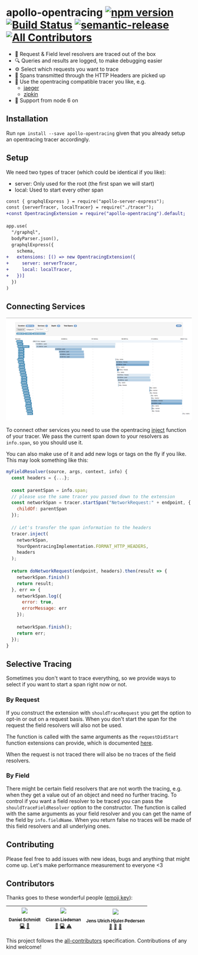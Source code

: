 # apollo-opentracing [![npm version](https://badge.fury.io/js/apollo-opentracing.svg)](https://badge.fury.io/js/apollo-opentracing) [![Build Status](https://travis-ci.com/DanielMSchmidt/apollo-opentracing.svg?branch=master)](https://travis-ci.com/DanielMSchmidt/apollo-opentracing) [![semantic-release](https://img.shields.io/badge/%20%20%F0%9F%93%A6%F0%9F%9A%80-semantic--release-e10079.svg)](https://github.com/semantic-release/semantic-release) [![All Contributors](https://img.shields.io/badge/all_contributors-3-orange.svg?style=flat-square)](#contributors)

- 🚀 Request & Field level resolvers are traced out of the box
- 🔍 Queries and results are logged, to make debugging easier
- ⚙️ Select which requests you want to trace
- 🔗 Spans transmitted through the HTTP Headers are picked up
- 🔧 Use the opentracing compatible tracer you like, e.g.
  - [jaeger](https://www.jaegertracing.io/)
  - [zipkin](https://github.com/DanielMSchmidt/zipkin-javascript-opentracing)
- 🦖 Support from node 6 on

## Installation

Run `npm install --save apollo-opentracing` given that you already setup an opentracing tracer accordingly.

## Setup

We need two types of tracer (which could be identical if you like):

- server: Only used for the root (the first span we will start)
- local: Used to start every other span

```diff
const { graphqlExpress } = require("apollo-server-express");
const {serverTracer, localTracer} = require("./tracer");
+const OpentracingExtension = require("apollo-opentracing").default;

app.use(
  "/graphql",
  bodyParser.json(),
  graphqlExpress({
    schema,
+   extensions: [() => new OpentracingExtension({
+     server: serverTracer,
+     local: localTracer,
+   })]
  })
)
```

## Connecting Services

![example image](demo.png)

To connect other services you need to use the opentracing [inject](http://opentracing.io/documentation/pages/api/cross-process-tracing.html) function of your tracer.
We pass the current span down to your resolvers as `info.span`, so you should use it.

You can also make use of it and add new logs or tags on the fly if you like.
This may look something like this:

```js
myFieldResolver(source, args, context, info) {
  const headers = {...};

  const parentSpan = info.span;
  // please use the same tracer you passed down to the extension
  const networkSpan = tracer.startSpan("NetworkRequest:" + endpoint, {
    childOf: parentSpan
  });

  // Let's transfer the span information to the headers
  tracer.inject(
    networkSpan,
    YourOpentracingImplementation.FORMAT_HTTP_HEADERS,
    headers
  );

  return doNetworkRequest(endpoint, headers).then(result => {
    networkSpan.finish()
    return result;
  }, err => {
    networkSpan.log({
      error: true,
      errorMessage: err
    });

    networkSpan.finish();
    return err;
  });
}
```

## Selective Tracing

Sometimes you don't want to trace everything, so we provide ways to select if you want to start a span right now or not.

### By Request

If you construct the extension with `shouldTraceRequest` you get the option to opt-in or out on a request basis.
When you don't start the span for the request the field resolvers will also not be used.

The function is called with the same arguments as the `requestDidStart` function extensions can provide, which is documented [here](https://github.com/apollographql/apollo-server/blob/master/packages/graphql-extensions/src/index.ts#L35).

When the request is not traced there will also be no traces of the field resolvers.

### By Field

There might be certain field resolvers that are not worth the tracing, e.g. when they get a value out of an object and need no further tracing. To control if you want a field resolver to be traced you can pass the `shouldTraceFieldResolver` option to the constructor. The function is called with the same arguments as your field resolver and you can get the name of the field by `info.fieldName`. When you return false no traces will be made of this field resolvers and all underlying ones.

## Contributing

Please feel free to add issues with new ideas, bugs and anything that might come up.
Let's make performance measurement to everyone <3

## Contributors

Thanks goes to these wonderful people ([emoji key](https://github.com/kentcdodds/all-contributors#emoji-key)):

<!-- ALL-CONTRIBUTORS-LIST:START - Do not remove or modify this section -->
<!-- prettier-ignore -->
| [<img src="https://avatars2.githubusercontent.com/u/1337046?v=4" width="100px;"/><br /><sub><b>Daniel Schmidt</b></sub>](http://danielmschmidt.de/)<br />[💻](https://github.com/DanielMSchmidt/apollo-opentracing/commits?author=DanielMSchmidt "Code") [🤔](#ideas-DanielMSchmidt "Ideas, Planning, & Feedback") | [<img src="https://avatars2.githubusercontent.com/u/3578740?v=4" width="100px;"/><br /><sub><b>Ciaran Liedeman</b></sub>](https://github.com/cliedeman)<br />[🐛](https://github.com/DanielMSchmidt/apollo-opentracing/issues?q=author%3Acliedeman "Bug reports") [💻](https://github.com/DanielMSchmidt/apollo-opentracing/commits?author=cliedeman "Code") [⚠️](https://github.com/DanielMSchmidt/apollo-opentracing/commits?author=cliedeman "Tests") | [<img src="https://avatars3.githubusercontent.com/u/453031?v=4" width="100px;"/><br /><sub><b>Jens Ulrich Hjuler Pedersen</b></sub>](http://juhp.net)<br />[🐛](https://github.com/DanielMSchmidt/apollo-opentracing/issues?q=author%3AMultiply "Bug reports") [🤔](#ideas-Multiply "Ideas, Planning, & Feedback") [👀](#review-Multiply "Reviewed Pull Requests") |
| :---: | :---: | :---: |
<!-- ALL-CONTRIBUTORS-LIST:END -->

This project follows the [all-contributors](https://github.com/kentcdodds/all-contributors) specification. Contributions of any kind welcome!

